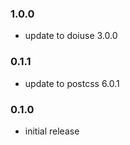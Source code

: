 ### 1.0.0
* update to doiuse 3.0.0

### 0.1.1
* update to postcss 6.0.1

### 0.1.0
* initial release
